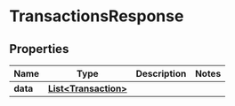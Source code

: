 

# TransactionsResponse


## Properties

| Name | Type | Description | Notes |
|------------ | ------------- | ------------- | -------------|
|**data** | [**List&lt;Transaction&gt;**](Transaction.md) |  |  |



